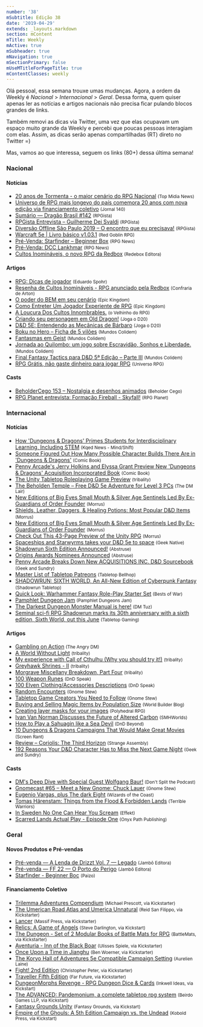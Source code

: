 ```yaml
---
number: '38'
mSubtitle: Edição 38
date: '2019-04-29'
extends: _layouts.markdown
section: mContent
mTitle: Weekly
mActive: true
mSubheader: true
mNavigation: true
mSectionPrimary: false
mUseMTitleForPageTitle: true
mContentClasses: weekly
---
```

Olá pessoal, essa semana trouxe umas mudanças. Agora, a ordem da Weekly é *Nacional* > *Internacional* > *Geral*. Dessa forma, quem quiser apenas ler as notícias e artigos nacionais não precisa ficar pulando blocos grandes de links. 

Também removi as dicas via Twitter, uma vez que elas ocupavam um espaço muito grande da Weekly e percebi que poucas pessoas interagiam com elas. Assim, as dicas serão apenas compartilhadas (RT) direto no Twitter =)

Mas, vamos ao que interessa, seguem os links (80+) dessa última semana!

### Nacional

#### Notícias

- [20 anos de Tormenta - o maior cenário do RPG Nacional] <small>(Top Midia News)</small>
- [Universo de RPG mais longevo do país comemora 20 anos com nova edição via financiamento coletivo] <small>(Jornal 140)</small>
- [Sumário — Dragão Brasil #142] <small>(RPGista)</small>
- [RPGista Entrevista – Guilherme Dei Svaldi] <small>(RPGista)</small>
- [Diversão Offline São Paulo 2019 – O encontro que eu precisava!] <small>(RPGista)</small>
- [Warcraft 5e | Livro básico v1.03.1] <small>(Red Goblin RPG)</small>
- [Pré-Venda: Starfinder – Beginner Box] <small>(RPG News)</small>
- [Pré-Venda: DCC Lankhmar] <small>(RPG News)</small>
- [Cultos Inomináveis, o novo RPG da Redbox] <small>(Redebox Editora)</small>

#### Artigos

- [RPG: Dicas de jogador] <small>(Eduardo Spohr)</small>
- [Resenha de Cultos Inomináveis - RPG anunciado pela Redbox] <small>(Confraria de Arton)</small>
- [O poder do BEM em seu cenário] <small>(Epic Kingdom)</small>
- [Como Entreter Um Jogador Experiente de RPG] <small>(Epic Kingdom)</small>
- [A Loucura Dos Cultos Innombrables.] <small>(o Velhinho do RPG)</small>
- [Criando seu personagem em Old Dragon!] <small>(Joga o D20)</small>
- [D&D 5E: Entendendo as Mecânicas de Bárbaro] <small>(Joga o D20)</small>
- [Boku no Hero – Ficha de 5 vilões] <small>(Mundos Colidem)</small>
- [Fantasmas em Geist] <small>(Mundos Colidem)</small>
- [Jornada ao Quilombo: um jogo sobre Escravidão, Sonhos e Liberdade.] <small>(Mundos Colidem)</small>
- [Final Fantasy Tactics para D&D 5ª Edição – Parte III] <small>(Mundos Colidem)</small>
- [RPG Grátis, não gaste dinheiro para jogar RPG] <small>(Universo RPG)</small>

#### Casts

- [BeholderCego 153 – Nostalgia e desenhos animados] <small>(Beholder Cego)</small>
- [RPG Planet entrevista: Formação Fireball - Skyfall!] <small>(RPG Planet)</small>

### Internacional

#### Notícias

- [How 'Dungeons & Dragons' Primes Students for Interdisciplinary Learning, Including STEM] <small>(Kqed News - Mind/Shift)</small>
- [Someone Figured Out How Many Possible Character Builds There Are in 'Dungeons & Dragons'] <small>(Comic Book)</small>
- [Penny Arcade's Jerry Holkins and Elyssa Grant Preview New 'Dungeons & Dragons' Acquisition Incorporated Book] <small>(Comic Book)</small>
- [The Unity Tabletop Roleplaying Game Preview] <small>(tribality)</small>
- [The Beholden Temple – Free D&D 5e Adventure for Level 3 PCs] <small>(The DM Lair)</small>
- [New Editions of Big Eyes Small Mouth & Silver Age Sentinels Led By Ex-Guardians of Order Founder] <small>(Morrus)</small>
- [Shields, Leather, Daggers, & Healing Potions: Most Popular D&D Items] <small>(Morrus)</small>
- [New Editions of Big Eyes Small Mouth & Silver Age Sentinels Led By Ex-Guardians of Order Founder] <small>(Morrus)</small>
- [Check Out This 43-Page Preview of the Unity RPG] <small>(Morrus)</small>
- [Spaceships and Starwyrms takes your D&D 5e to space] <small>(Geek Native)</small>
- [Shadowrun Sixth Edition Announced!] <small>(Abstruse)</small>
- [Origins Awards Nominees Announced] <small>(Abstruse)</small>
- [Penny Arcade Breaks Down New ACQUISITIONS INC. D&D Sourcebook] <small>(Geek and Sundry)</small>
- [Master List of Tabletop Patreons] <small>(Tabletop Bellhop)</small>
- [SHADOWRUN: SIXTH WORLD, An All-New Edition of Cyberpunk Fantasy] <small>(Shadowrun Tabletop)</small>
- [Quick Look: Warhammer Fantasy Role-Play Starter Set] <small>(Bests of War)</small>
- [Pamphlet Dungeon Jam] <small>(Pamphlet Dungeons Jam)</small>
- [The Darkest Dungeon Monster Manual is here!] <small>(DM Tuz)</small>
- [Seminal sci-fi RPG Shadowrun marks its 30th anniversary with a sixth edition, Sixth World, out this June] <small>(Tabletop Gaming)</small>

#### Artigos

- [Gambling on Action] <small>(The Angry DM)</small>
- [A World Without Light] <small>(tribality)</small>
- [My experience with Call of Cthulhu (Why you should try it!)] <small>(tribality)</small>
- [Greyhawk Shrines - II] <small>(tribality)</small>
- [Morgrave Miscellany Breakdown, Part Four] <small>(tribality)</small>
- [100 Weapon Runes] <small>(DnD Speak)</small>
- [100 Elven Clothing/Accessories Descriptions] <small>(DnD Speak)</small>
- [Random Encounters] <small>(Gnome Stew)</small>
- [Tabletop Game Creators You Need to Follow] <small>(Gnome Stew)</small>
- [Buying and Selling Magic Items by Population Size] <small>(World Builder Blog)</small>
- [Creating layer masks for your images] <small>(Polyhedral RPG)</small>
- [Ivan Van Norman Discusses the Future of Altered Carbon] <small>(SMHWorlds)</small>
- [How to Play a Sahuagin like a Sea Devil] <small>(DnD Beyond)</small>
- [10 Dungeons & Dragons Campaigns That Would Make Great Movies] <small>(Screen Rant)</small>
- [Review – Coriolis: The Third Horizon] <small>(Strange Assembly)</small>
- [192 Reasons Your D&D Character Has to Miss the Next Game Night] <small>(Geek and Sundry)</small>

#### Casts

- [DM's Deep Dive with Special Guest Wolfgang Baur!] <small>(Don't Split the Podcast)</small>
- [Gnomecast #65 – Meet a New Gnome: Chuck Lauer] <small>(Gnome Stew)</small>
- [Eugenio Vargas, plus The dark Eight] <small>(Wizards of the Coast)</small>
- [Tomas Härenstam: Things from the Flood & Forbidden Lands] <small>(Terrible Warriors)</small>
- [In Sweden No One Can Hear You Scream] <small>(Effekt)</small>
- [Scarred Lands Actual Play - Episode One] <small>(Onyx Path Publishing)</small>

### Geral

#### Novos Produtos e Pré-vendas

- [Pré-venda — A Lenda de Drizzt Vol. 7 — Legado] <small>(Jambô Editora)</small>
- [Pré-venda — FF 22 — O Porto do Perigo] <small>(Jambô Editora)</small>
- [Starfinder - Beginner Boc] <small>(Paizo)</small>

#### Financiamento Coletivo

- [Trilemma Adventures Compendium] <small>(Michael Prescott, via Kickstarter)</small>
- [The Umerican Road Atlas and Umerica Unnatural] <small>(Reid San Filippo, via Kickstarter)</small>
- [Lancer] <small>(Massif Press, via Kickstarter)</small>
- [Relics: A Game of Angels] <small>(Steve Darlington, via Kickstart)</small>
- [The Dungeon - Set of 2 Modular Books of Battle Mats for RPG] <small>(BattleMats, via Kickstarter)</small>
- [Aventuria - Inn of the Black Boar] <small>(Ulisses Spiele, via Kickstarter)</small>
- [Once Upon a Time in Jianghu] <small>(Ben Woerner, via Kickstarter)</small>
- [The Koryo Hall of Adventures 5e Compatible Campaign Setting] <small>(Aurelien Laine)</small>
- [Fight! 2nd Edition] <small>(Christopher Peter, via Kickstarter)</small>
- [Traveller Fifth Edition] <small>(Far Future, via Kickstarter)</small>
- [DungeonMorphs Revenge - RPG Dungeon Dice & Cards] <small>(Inkwell Ideas, via Kickstart)</small>
- [The ADVANCED: Pandemonium, a complete tabletop rpg system] <small>(Beirdo Games LLP, via Kickstart)</small>
- [Fantasy Grounds Unity] <small>(Fantasy Grounds, via Kickstart)</small>
- [Empire of the Ghouls: A 5th Edition Campaign vs. the Undead] <small>(Kobold Press, via Kickstart)</small>

[20 anos de Tormenta - o maior cenário do RPG Nacional]: https://www.topmidianews.com.br/colunistas/post/20-anos-de-tormenta-o-maior-cenario-do-rpg-nacional/55398/
[Universo de RPG mais longevo do país comemora 20 anos com nova edição via financiamento coletivo]: https://jornal140.com/2019/04/27/universo-de-rpg-mais-longevo-do-pais-comemora-20-anos-com-nova-edicao-via-financiamento-coletivo/
[Sumário — Dragão Brasil #142]: https://rpgista.com.br/2019/04/30/sumario-dragao-brasil-142/
[RPGista Entrevista – Guilherme Dei Svaldi]: https://rpgista.com.br/2019/05/02/rpgista-entrevista-guilherme-dei-svaldi/
[Diversão Offline São Paulo 2019 – O encontro que eu precisava!]: https://rpgista.com.br/2019/05/01/diversao-offline-sao-paulo-2019-o-encontro-que-eu-precisava/
[Warcraft 5e | Livro básico v1.03.1]: https://redgoblinrpg.com/2018/11/09/warcraft-5e-livro-basico/
[Pré-Venda: Starfinder – Beginner Box]: https://newsrpg.wordpress.com/2019/05/02/pre-venda-starfinder-beginner-box/
[Pré-Venda: DCC Lankhmar]: https://newsrpg.wordpress.com/2019/05/04/pre-venda-dcc-lankhmar/
[Cultos Inomináveis, o novo RPG da Redbox]: https://redboxeditora.com.br/cultos-inominaveis/
[RPG: Dicas de jogador]: https://medium.com/duduspohr/rpg-dicas-de-jogador-9be4216c05a7
[Resenha de Cultos Inomináveis - RPG anunciado pela Redbox]: https://confrariadearton.blogspot.com/2019/04/resenha-de-cultos-inominaveis-rpg.html
[O poder do BEM em seu cenário]: https://epickingdom.wordpress.com/2019/04/30/o-poder-do-bem-em-seu-cenario/
[Como Entreter Um Jogador Experiente de RPG]: https://epickingdom.wordpress.com/2019/05/02/como-entreter-um-jogador-experiente-de-rpg/
[A Loucura Dos Cultos Innombrables.]: https://ovelhinhodorpg.wordpress.com/2019/04/30/a-loucura-dos-cultos-innombrables/
[Criando seu personagem em Old Dragon!]: https://jogaod20.blogspot.com/2019/05/criacao-ficha-olddragon.html
[D&D 5E: Entendendo as Mecânicas de Bárbaro]: https://jogaod20.blogspot.com/2019/05/5e-mecanicas-barbaro.html
[Boku no Hero – Ficha de 5 vilões]: https://www.mundoscolidem.com.br/boku-no-hero-academia-viloes-01/
[Fantasmas em Geist]: https://www.mundoscolidem.com.br/fantasmas-geist/
[Jornada ao Quilombo: um jogo sobre Escravidão, Sonhos e Liberdade.]: https://www.mundoscolidem.com.br/jornada-ao-quilombo-pos-doff/
[Final Fantasy Tactics para D&D 5ª Edição – Parte III]: https://www.mundoscolidem.com.br/final-fantasy-tactics-para-5a-edicao-parte-iii/
[RPG Grátis, não gaste dinheiro para jogar RPG]: https://universorpg.com/bau-do-mestre/noticias/rpg-gratis-nao-gaste-dinheiro-para-jogar-rpg/
[BeholderCego 153 – Nostalgia e desenhos animados]: http://podcast.beholdercego.com/beholdercego-153-nostalgia-e-desenhos-animados/
[RPG Planet entrevista: Formação Fireball - Skyfall!]: https://www.youtube.com/watch?v=0qVsYrb3kkI
[How 'Dungeons & Dragons' Primes Students for Interdisciplinary Learning, Including STEM]: https://www.kqed.org/mindshift/51790/how-dungeons-dragons-primes-students-for-interdisciplinary-learning-including-stem
[Someone Figured Out How Many Possible Character Builds There Are in 'Dungeons & Dragons']: https://comicbook.com/gaming/amp/2019/05/05/dungeons-and-dragons-number-of-character-options/
[Penny Arcade's Jerry Holkins and Elyssa Grant Preview New 'Dungeons & Dragons' Acquisition Incorporated Book]: https://comicbook.com/gaming/2019/05/01/dungeons-and-dragons-acquisitions-inc-book-interview/
[The Unity Tabletop Roleplaying Game Preview]: https://www.tribality.com/2019/05/03/the-unity-tabletop-roleplaying-game-preview/
[The Beholden Temple – Free D&D 5e Adventure for Level 3 PCs]: https://www.thedmlair.com/2019/05/04/the-beholden-temple-free-dd-5e-adventure-for-level-3-pcs/
[New Editions of Big Eyes Small Mouth & Silver Age Sentinels Led By Ex-Guardians of Order Founder]: http://www.enworld.org/forum/content.php?6253-New-Editions-of-Big-Eyes-Small-Mouth-Silver-Age-Sentinels-Led-By-Ex-Guardians-of-Order-Founder&-Silver-Age-Sentinels-Led-By-Ex-Guardians-of-Order-Founder=
[Shields, Leather, Daggers, & Healing Potions: Most Popular D&D Items]: http://www.enworld.org/forum/content.php?6257-Shields-Leather-Daggers-Helloing-Potions-Most-Popular-D-D-Items&-Helloing-Potions-Most-Popular-D=&D-Items=
[New Editions of Big Eyes Small Mouth & Silver Age Sentinels Led By Ex-Guardians of Order Founder]: http://www.enworld.org/forum/content.php?6253-New-Editions-of-Big-Eyes-Small-Mouth-Silver-Age-Sentinels-Led-By-Ex-Guardians-of-Order-Founder
[Check Out This 43-Page Preview of the Unity RPG]: http://www.enworld.org/forum/content.php?6269-Check-Out-This-43-Page-Preview-of-the-Unity-RPG
[Spaceships and Starwyrms takes your D&D 5e to space]: https://www.geeknative.com/65485/spaceships-and-starwyrms-takes-your-dd-5e-to-space/
[Shadowrun Sixth Edition Announced!]: http://www.enworld.org/forum/content.php?6259-Shadowrun-6th-Edition-Announced
[Origins Awards Nominees Announced]: http://www.enworld.org/forum/content.php?6261-Origins-Awards-Nominees-Announced
[Penny Arcade Breaks Down New ACQUISITIONS INC. D&D Sourcebook]: https://geekandsundry.com/penny-arcade-acquisitions-inc-dungeons-dragons/
[Master List of Tabletop Patreons]: https://tabletopbellhop.com/master-list-of-tabletop-patreons/
[SHADOWRUN: SIXTH WORLD, An All-New Edition of Cyberpunk Fantasy]: http://www.shadowruntabletop.com/2019/05/shadowrun-sixth-world-an-all-new-edition-of-cyberpunk-fantasy/
[Quick Look: Warhammer Fantasy Role-Play Starter Set]: https://www.beastsofwar.com/featured/quick-look-warhammer-fantasy-role-play-starter-set/
[Pamphlet Dungeon Jam]: https://itch.io/jam/pamphletjam
[The Darkest Dungeon Monster Manual is here!]: https://dm-tuz.tumblr.com/post/184585646453/the-darkest-dungeon-monster-manual-is-here-after
[Seminal sci-fi RPG Shadowrun marks its 30th anniversary with a sixth edition, Sixth World, out this June]: https://www.tabletopgaming.co.uk/board-games/news/seminal-sci-fi-rpg-shadowrun-marks-its-30th-anniversary-with-a-sixth
[Gambling on Action]: https://theangrygm.com/gambling-on-action/
[A World Without Light]: https://www.tribality.com/2019/04/29/a-world-without-light/
[My experience with Call of Cthulhu (Why you should try it!)]: https://www.tribality.com/2019/04/30/my-experience-with-call-of-cthulhu-why-you-should-try-it/
[Greyhawk Shrines - II]: https://www.tribality.com/2019/05/01/greyhawk-shrines-ii/
[Morgrave Miscellany Breakdown, Part Four]: https://www.tribality.com/2019/05/01/morgrave-miscellany-breakdown-part-four/
[100 Weapon Runes]: http://dndspeak.com/2019/04/100-weapon-runes/
[100 Elven Clothing/Accessories Descriptions]: http://dndspeak.com/2019/05/elven-clothing-accessories-descriptions/
[Random Encounters]: https://gnomestew.com/randomer-encounters/
[Tabletop Game Creators You Need to Follow]: https://gnomestew.com/tabletop-gaming-creators-you-need-to-follow/
[Buying and Selling Magic Items by Population Size]: https://worldbuilderblog.me/2019/05/02/buying-and-selling-magic-items-by-population-size/
[Creating layer masks for your images]: http://polyhedralrpg.com/2019/05/04/creating-layer-masks-for-your-images/
[Ivan Van Norman Discusses the Future of Altered Carbon]: http://www.enworld.org/forum/content.php?6202-Ivan-Van-Norman-Discusses-the-Future-of-Altered-Carbon
[How to Play a Sahuagin like a Sea Devil]: https://www.dndbeyond.com/posts/482-how-to-play-a-sahuagin-like-a-sea-devil
[10 Dungeons & Dragons Campaigns That Would Make Great Movies]: https://screenrant.com/dungeons-and-dragons-campaigns-that-would-make-great-movies/
[Review – Coriolis: The Third Horizon]: https://www.strangeassembly.com/2019/review-coriolis-the-third-horizon
[192 Reasons Your D&D Character Has to Miss the Next Game Night]: https://geekandsundry.com/192-reasons-your-dd-character-has-to-miss-the-next-game-night/
[DM's Deep Dive with Special Guest Wolfgang Baur!]: https://www.youtube.com/watch?v=ALUCbhGPjiU
[Gnomecast #65 – Meet a New Gnome: Chuck Lauer]: https://gnomestew.com/gnomecast-65-meet-a-new-gnome-chuck-lauer/
[Eugenio Vargas, plus The dark Eight]: http://dnd.wizards.com/articles/features/dratalk_vargas
[Tomas Härenstam: Things from the Flood & Forbidden Lands]: https://www.terriblewarriors.com/episodes/forbidden-lands-tomas-interview
[In Sweden No One Can Hear You Scream]: https://effektpodcast.org/episodes/in-sweden-no-one-can-hear-you-scream
[Scarred Lands Actual Play - Episode One]: https://www.youtube.com/watch?v=1xmU0HvT1Bw
[Pré-venda — A Lenda de Drizzt Vol. 7 — Legado]: https://jamboeditora.com.br/produto/a-lenda-de-drizzt-vol-7-legado/
[Pré-venda — FF 22 — O Porto do Perigo]: https://jamboeditora.com.br/produto/ff-22-o-porto-do-perigo/
[Starfinder - Beginner Boc]: https://paizo.com/products/btq01wy7?Starfinder-Beginner-Box
[Trilemma Adventures Compendium]: https://www.kickstarter.com/projects/trilemma/trilemma-adventures-compendium/
[The Umerican Road Atlas and Umerica Unnatural]: https://www.kickstarter.com/projects/276689953/the-umerican-road-atlas-and-umerica-unnatural
[Lancer]: https://www.kickstarter.com/projects/massifpress/lancer
[Relics: A Game of Angels]: https://www.kickstarter.com/projects/stevedee/relics-a-game-of-angels
[The Dungeon - Set of 2 Modular Books of Battle Mats for RPG]: https://www.kickstarter.com/projects/gamingbooks/the-dungeon-set-of-2-modular-books-of-battle-mats
[Aventuria - Inn of the Black Boar]: https://www.kickstarter.com/projects/ulissesspiele/aventuria-inn-of-the-black-boar-0
[Once Upon a Time in Jianghu]: https://www.kickstarter.com/projects/381911690/once-upon-a-time-in-jianghu
[The Koryo Hall of Adventures 5e Compatible Campaign Setting]: https://www.kickstarter.com/projects/aurelienlaine/the-koryo-hall-of-adventures-5e-compatible-campaig
[Fight! 2nd Edition]: https://www.kickstarter.com/projects/1142833459/fight-2nd-edition
[Traveller Fifth Edition]: https://www.kickstarter.com/projects/traveller5/traveller-fifth-edition
[DungeonMorphs Revenge - RPG Dungeon Dice & Cards]: https://www.kickstarter.com/projects/inkwellideas/dungeonmorphs-revenge-rpg-dungeon-dice-and-cards
[The ADVANCED: Pandemonium, a complete tabletop rpg system]: https://www.kickstarter.com/projects/1986683383/the-advanced-pandemonium-a-tactical-tabletop-rpg
[Fantasy Grounds Unity]: https://www.kickstarter.com/projects/smiteworks/fantasy-grounds-unity
[Empire of the Ghouls: A 5th Edition Campaign vs. the Undead]: https://www.kickstarter.com/projects/350683997/empire-of-the-ghouls-a-5th-edition-campaign-vs-the

